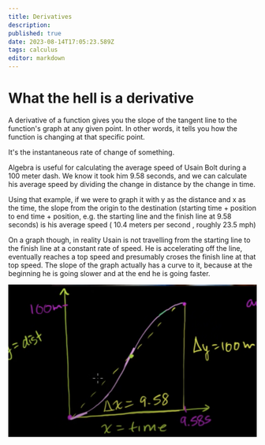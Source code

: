 ```yaml
---
title: Derivatives
description: 
published: true
date: 2023-08-14T17:05:23.589Z
tags: calculus
editor: markdown
---
```


# What the hell is a derivative
A derivative of a function gives you the slope of the tangent line to the function's graph at any given point. In other words, it tells you how the function is changing at that specific point.

It's the instantaneous rate of change of something.


Algebra is useful for calculating the average speed of Usain Bolt during a 100 meter dash. We know it took him 9.58 seconds, and we can calculate his average speed by dividing the change in distance  by the change in time.

Using that example, if we were to graph it with y as the distance and x as the time, the slope from the origin to the destination (starting time + position to end time + position, e.g. the starting line and the finish line at 9.58 seconds) is his average speed ( 10.4 meters per second , roughly 23.5 mph)

On a graph though, in reality Usain is not travelling from the starting line to the finish line at a constant rate of speed. He is accelerating off the line, eventually reaches a top speed and presumably croses the finish line at that top speed. The slope of the graph actually has a curve to it, because at the beginning he is going slower and at the end he is going faster.

![deriv.png](/deriv.png)



